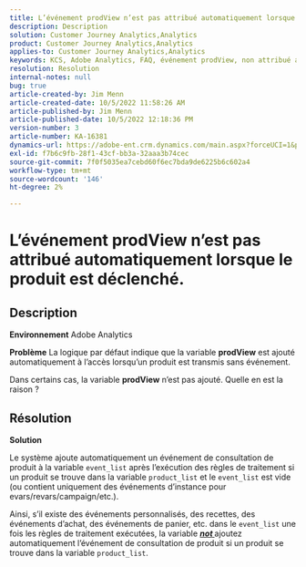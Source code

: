 ```yaml
---
title: L’événement prodView n’est pas attribué automatiquement lorsque le produit est déclenché.
description: Description
solution: Customer Journey Analytics,Analytics
product: Customer Journey Analytics,Analytics
applies-to: Customer Journey Analytics,Analytics
keywords: KCS, Adobe Analytics, FAQ, événement prodView, non attribué automatiquement, produit, déclenché
resolution: Resolution
internal-notes: null
bug: true
article-created-by: Jim Menn
article-created-date: 10/5/2022 11:58:26 AM
article-published-by: Jim Menn
article-published-date: 10/5/2022 12:18:36 PM
version-number: 3
article-number: KA-16381
dynamics-url: https://adobe-ent.crm.dynamics.com/main.aspx?forceUCI=1&pagetype=entityrecord&etn=knowledgearticle&id=43d0a503-a544-ed11-bba1-000d3a3064b8
exl-id: f7b6c9fb-28f1-43cf-bb3a-32aaa3b74cec
source-git-commit: 7f0f5035ea7cebd60f6ec7bda9de6225b6c602a4
workflow-type: tm+mt
source-wordcount: '146'
ht-degree: 2%

---
```


# L’événement prodView n’est pas attribué automatiquement lorsque le produit est déclenché.

## Description


<b>Environnement</b>
Adobe Analytics

<b>Problème</b>
La logique par défaut indique que la variable <b>prodView</b> est ajouté automatiquement à l’accès lorsqu’un produit est transmis sans événement.

Dans certains cas, la variable <b>prodView</b> n’est pas ajouté. Quelle en est la raison ?


## Résolution


<b>Solution</b>

Le système ajoute automatiquement un événement de consultation de produit à la variable `event_list` après l’exécution des règles de traitement si un produit se trouve dans la variable `product_list` et le `event_list` est vide (ou contient uniquement des événements d’instance pour evars/revars/campaign/etc.).

Ainsi, s’il existe des événements personnalisés, des recettes, des événements d’achat, des événements de panier, etc. dans le `event_list` une fois les règles de traitement exécutées, la variable <u><em><b>not </b></em></u>ajoutez automatiquement l’événement de consultation de produit si un produit se trouve dans la variable `product_list`.
